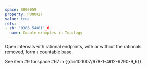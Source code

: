 ```yaml
---
space: S000059
property: P000027
value: true
refs:
- zb: "0386.54001"_6
  name: Counterexamples in Topology
---
```


Open intervals with rational endpoints, with or without the rationals removed, form a countable base.

See item #9 for space #67 in {{doi:10.1007/978-1-4612-6290-9_6}}.
